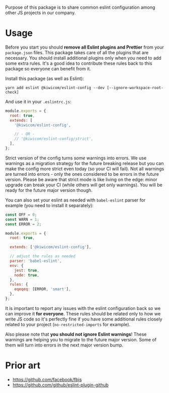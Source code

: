 Purpose of this package is to share common eslint configuration among other JS projects in our company.

# Usage

Before you start you should **remove all Eslint plugins and Prettier** from your `package.json` files. This package takes care of all the plugins that are necessary. You should install additional plugins only when you need to add some extra rules. It's a good idea to contribute these rules back to this package so everyone can benefit from it.

Install this package (as well as Eslint):

```
yarn add eslint @kiwicom/eslint-config --dev [--ignore-workspace-root-check]
```

And use it in your `.eslintrc.js`:

```js
module.exports = {
  root: true,
  extends: [
    '@kiwicom/eslint-config',

    // - OR -
    // '@kiwicom/eslint-config/strict',
  ],
};
```

Strict version of the config turns _some_ warnings into errors. We use warnings as a migration strategy for the future breaking release but you can make the config more strict even today (so your CI will fail). Not all warnings are turned into errors - only the ones considered to be errors in the future version. Please be aware that strict mode is like living on the edge: minor upgrade can break your CI (while others will get only warnings). You will be ready for the future major version though.

You can also set your eslint as needed with `babel-eslint` parser for example (you need to install it separately):

```js
const OFF = 0;
const WARN = 1;
const ERROR = 2;

module.exports = {
  root: true,

  extends: ['@kiwicom/eslint-config'],

  // adjust the rules as needed
  parser: 'babel-eslint',
  env: {
    jest: true,
    node: true,
  },
  rules: {
    eqeqeq: [ERROR, 'smart'],
  },
};
```

It is important to report any issues with the eslint configuration back so we can improve it **for everyone**. These rules should be related only to how we write JS code so it's perfectly fine if you have some additional rules closely related to your project (`no-restricted-imports` for example).

Also please note that **you should not ignore Eslint warnings**! These warnings are helping you to migrate to the future major version. Some of them will turn into errors in the next major version bump.

# Prior art

- https://github.com/facebook/fbjs
- https://github.com/github/eslint-plugin-github
